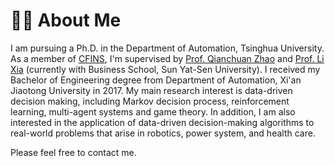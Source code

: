 # 👨‍🎓 About Me
I am pursuing a Ph.D. in the Department of Automation, Tsinghua University. As a member of [CFINS](http://cfins.au.tsinghua.edu.cn/en/about/index.php), I'm supervised by [Prof. Qianchuan Zhao](http://cfins.au.tsinghua.edu.cn/personalhg/zhaoqc/) and [Prof. Li Xia](http://bus.sysu.edu.cn/en/teacher/XiaLi) (currently with Business School, Sun Yat-Sen University). I received my Bachelor of Engineering degree from Department of Automation, Xi'an Jiaotong University in 2017. My main research interest is data-driven decision making, including Markov decision process, reinforcement learning, multi-agent systems and game theory. In addition, I am also interested in the application of data-driven decision-making algorithms to real-world problems that arise in robotics, power system, and health care.

Please feel free to contact me.